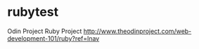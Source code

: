 # rubytest
Odin Project Ruby Project
http://www.theodinproject.com/web-development-101/ruby?ref=lnav
